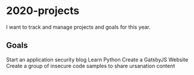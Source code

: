# 2020-projects 
I want to track and manage projects and goals for this year. 

## Goals
Start an application security blog
Learn Python
Create a GatsbyJS Website
Create a group of insecure code samples to share
ursanation content
